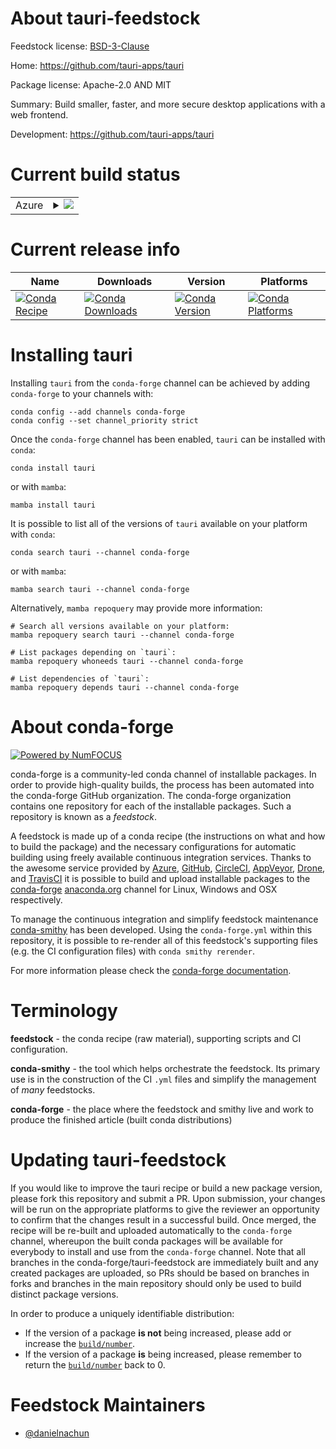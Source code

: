 About tauri-feedstock
=====================

Feedstock license: [BSD-3-Clause](https://github.com/conda-forge/tauri-feedstock/blob/main/LICENSE.txt)

Home: https://github.com/tauri-apps/tauri

Package license: Apache-2.0 AND MIT

Summary: Build smaller, faster, and more secure desktop applications with a web frontend.

Development: https://github.com/tauri-apps/tauri

Current build status
====================


<table>
    
  <tr>
    <td>Azure</td>
    <td>
      <details>
        <summary>
          <a href="https://dev.azure.com/conda-forge/feedstock-builds/_build/latest?definitionId=24081&branchName=main">
            <img src="https://dev.azure.com/conda-forge/feedstock-builds/_apis/build/status/tauri-feedstock?branchName=main">
          </a>
        </summary>
        <table>
          <thead><tr><th>Variant</th><th>Status</th></tr></thead>
          <tbody><tr>
              <td>linux_64</td>
              <td>
                <a href="https://dev.azure.com/conda-forge/feedstock-builds/_build/latest?definitionId=24081&branchName=main">
                  <img src="https://dev.azure.com/conda-forge/feedstock-builds/_apis/build/status/tauri-feedstock?branchName=main&jobName=linux&configuration=linux%20linux_64_" alt="variant">
                </a>
              </td>
            </tr><tr>
              <td>osx_64</td>
              <td>
                <a href="https://dev.azure.com/conda-forge/feedstock-builds/_build/latest?definitionId=24081&branchName=main">
                  <img src="https://dev.azure.com/conda-forge/feedstock-builds/_apis/build/status/tauri-feedstock?branchName=main&jobName=osx&configuration=osx%20osx_64_" alt="variant">
                </a>
              </td>
            </tr><tr>
              <td>win_64</td>
              <td>
                <a href="https://dev.azure.com/conda-forge/feedstock-builds/_build/latest?definitionId=24081&branchName=main">
                  <img src="https://dev.azure.com/conda-forge/feedstock-builds/_apis/build/status/tauri-feedstock?branchName=main&jobName=win&configuration=win%20win_64_" alt="variant">
                </a>
              </td>
            </tr>
          </tbody>
        </table>
      </details>
    </td>
  </tr>
</table>

Current release info
====================

| Name | Downloads | Version | Platforms |
| --- | --- | --- | --- |
| [![Conda Recipe](https://img.shields.io/badge/recipe-tauri-green.svg)](https://anaconda.org/conda-forge/tauri) | [![Conda Downloads](https://img.shields.io/conda/dn/conda-forge/tauri.svg)](https://anaconda.org/conda-forge/tauri) | [![Conda Version](https://img.shields.io/conda/vn/conda-forge/tauri.svg)](https://anaconda.org/conda-forge/tauri) | [![Conda Platforms](https://img.shields.io/conda/pn/conda-forge/tauri.svg)](https://anaconda.org/conda-forge/tauri) |

Installing tauri
================

Installing `tauri` from the `conda-forge` channel can be achieved by adding `conda-forge` to your channels with:

```
conda config --add channels conda-forge
conda config --set channel_priority strict
```

Once the `conda-forge` channel has been enabled, `tauri` can be installed with `conda`:

```
conda install tauri
```

or with `mamba`:

```
mamba install tauri
```

It is possible to list all of the versions of `tauri` available on your platform with `conda`:

```
conda search tauri --channel conda-forge
```

or with `mamba`:

```
mamba search tauri --channel conda-forge
```

Alternatively, `mamba repoquery` may provide more information:

```
# Search all versions available on your platform:
mamba repoquery search tauri --channel conda-forge

# List packages depending on `tauri`:
mamba repoquery whoneeds tauri --channel conda-forge

# List dependencies of `tauri`:
mamba repoquery depends tauri --channel conda-forge
```


About conda-forge
=================

[![Powered by
NumFOCUS](https://img.shields.io/badge/powered%20by-NumFOCUS-orange.svg?style=flat&colorA=E1523D&colorB=007D8A)](https://numfocus.org)

conda-forge is a community-led conda channel of installable packages.
In order to provide high-quality builds, the process has been automated into the
conda-forge GitHub organization. The conda-forge organization contains one repository
for each of the installable packages. Such a repository is known as a *feedstock*.

A feedstock is made up of a conda recipe (the instructions on what and how to build
the package) and the necessary configurations for automatic building using freely
available continuous integration services. Thanks to the awesome service provided by
[Azure](https://azure.microsoft.com/en-us/services/devops/), [GitHub](https://github.com/),
[CircleCI](https://circleci.com/), [AppVeyor](https://www.appveyor.com/),
[Drone](https://cloud.drone.io/welcome), and [TravisCI](https://travis-ci.com/)
it is possible to build and upload installable packages to the
[conda-forge](https://anaconda.org/conda-forge) [anaconda.org](https://anaconda.org/)
channel for Linux, Windows and OSX respectively.

To manage the continuous integration and simplify feedstock maintenance
[conda-smithy](https://github.com/conda-forge/conda-smithy) has been developed.
Using the ``conda-forge.yml`` within this repository, it is possible to re-render all of
this feedstock's supporting files (e.g. the CI configuration files) with ``conda smithy rerender``.

For more information please check the [conda-forge documentation](https://conda-forge.org/docs/).

Terminology
===========

**feedstock** - the conda recipe (raw material), supporting scripts and CI configuration.

**conda-smithy** - the tool which helps orchestrate the feedstock.
                   Its primary use is in the construction of the CI ``.yml`` files
                   and simplify the management of *many* feedstocks.

**conda-forge** - the place where the feedstock and smithy live and work to
                  produce the finished article (built conda distributions)


Updating tauri-feedstock
========================

If you would like to improve the tauri recipe or build a new
package version, please fork this repository and submit a PR. Upon submission,
your changes will be run on the appropriate platforms to give the reviewer an
opportunity to confirm that the changes result in a successful build. Once
merged, the recipe will be re-built and uploaded automatically to the
`conda-forge` channel, whereupon the built conda packages will be available for
everybody to install and use from the `conda-forge` channel.
Note that all branches in the conda-forge/tauri-feedstock are
immediately built and any created packages are uploaded, so PRs should be based
on branches in forks and branches in the main repository should only be used to
build distinct package versions.

In order to produce a uniquely identifiable distribution:
 * If the version of a package **is not** being increased, please add or increase
   the [``build/number``](https://docs.conda.io/projects/conda-build/en/latest/resources/define-metadata.html#build-number-and-string).
 * If the version of a package **is** being increased, please remember to return
   the [``build/number``](https://docs.conda.io/projects/conda-build/en/latest/resources/define-metadata.html#build-number-and-string)
   back to 0.

Feedstock Maintainers
=====================

* [@danielnachun](https://github.com/danielnachun/)

